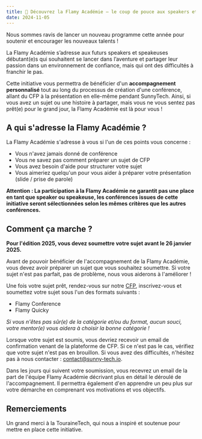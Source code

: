 ```yaml
---
title: 📣 Découvrez la Flamy Académie – le coup de pouce aux speakers et speakeuses débutant(e)s de SunnyTech !
date: 2024-11-05
---
```


Nous sommes ravis de lancer un nouveau programme cette année pour soutenir et encourager les nouveaux talents ! 

La Flamy Académie s’adresse aux futurs speakers et speakeuses débutant(e)s qui souhaitent se lancer dans l’aventure et 
partager leur passion dans un environnement de confiance, mais qui ont des difficultés à franchir le pas.

Cette initiative vous permettra de bénéficier d'un **accompagnement personnalisé** tout au long du processus de création d'une conférence,
allant du CFP à la présentation en elle-même pendant SunnyTech. Ainsi, si vous avez un sujet ou une histoire à partager, 
mais vous ne vous sentez pas prêt(e) pour le grand jour, la Flamy Académie est là pour vous !

## A qui s'adresse la Flamy Académie ?

La Flamy Académie s'adresse à vous si l'un de ces points vous concerne :

- Vous n'avez jamais donné de conférence
- Vous ne savez pas comment préparer un sujet de CFP
- Vous avez besoin d'aide pour structurer votre sujet
- Vous aimeriez quelqu'un pour vous aider à préparer votre présentation (slide / prise de parole)

**Attention : La participation à la Flamy Académie ne garantit pas une place en tant que speaker ou speakeuse,
les conférences issues de cette initiative seront sélectionnées selon les mêmes critères que les autres conférences.**

## Comment ça marche ?

**Pour l'édition 2025, vous devez soumettre votre sujet avant le 26 janvier 2025.**

Avant de pouvoir bénéficier de l'accompagnement de la Flamy Académie, vous devez avoir préparer un sujet
que vous souhaitez soumettre. Si votre sujet n'est pas parfait, pas de problème, nous vous aiderons à l'améliorer !

Une fois votre sujet prêt, rendez-vous sur notre [CFP](https://conference-hall.io/sunny-tech-2025), inscrivez-vous
et soumettez votre sujet sous l'un des formats suivants :

- Flamy Conference
- Flamy Quicky

*Si vous n'êtes pas sûr(e) de la catégorie et/ou du format, aucun souci, votre mentor(e) vous aidera à choisir la bonne catégorie !*

Lorsque votre sujet est soumis, vous devriez recevoir un email de confirmation venant de la plateforme de CFP. Si ce n'est pas le cas,
vérifiez que votre sujet n'est pas en brouillon. Si vous avez des difficultés, n'hésitez pas à nous contacter : [contact@sunny-tech.io](mailto:contact@sunny-tech.io).

Dans les jours qui suivent votre soumission, vous recevrez un email de la part de l'équipe Flamy Académie décrivant plus en détail le déroulé de l'accompagnement.
Il permettra également d'en apprendre un peu plus sur votre démarche en comprenant vos motivations et vos objectifs.

## Remerciements

Un grand merci à la TouraineTech, qui nous a inspiré et soutenue pour mettre en place cette initiative. 
